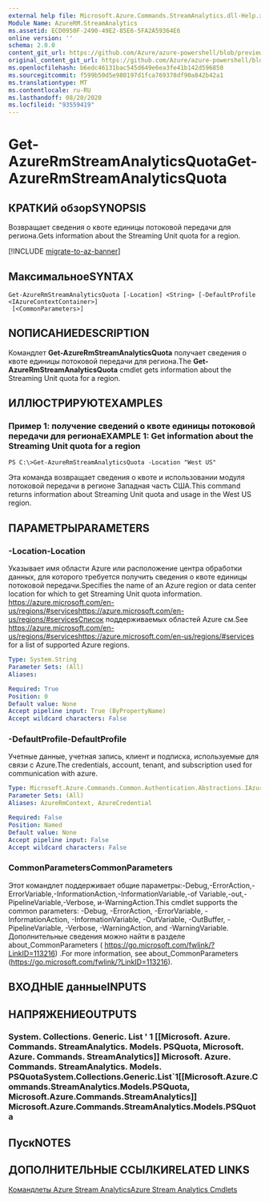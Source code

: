 ```yaml
---
external help file: Microsoft.Azure.Commands.StreamAnalytics.dll-Help.xml
Module Name: AzureRM.StreamAnalytics
ms.assetid: ECD0950F-2490-49E2-85E6-5FA2A59364E6
online version: ''
schema: 2.0.0
content_git_url: https://github.com/Azure/azure-powershell/blob/preview/src/ResourceManager/StreamAnalytics/Commands.StreamAnalytics/help/Get-AzureRmStreamAnalyticsQuota.md
original_content_git_url: https://github.com/Azure/azure-powershell/blob/preview/src/ResourceManager/StreamAnalytics/Commands.StreamAnalytics/help/Get-AzureRmStreamAnalyticsQuota.md
ms.openlocfilehash: b6edc46131bac545d649e6ea3fe41b142d596850
ms.sourcegitcommit: f599b50d5e980197d1fca769378df90a842b42a1
ms.translationtype: MT
ms.contentlocale: ru-RU
ms.lasthandoff: 08/20/2020
ms.locfileid: "93559419"
---
```

# <span data-ttu-id="49e6a-101">Get-AzureRmStreamAnalyticsQuota</span><span class="sxs-lookup"><span data-stu-id="49e6a-101">Get-AzureRmStreamAnalyticsQuota</span></span>

## <span data-ttu-id="49e6a-102">КРАТКИй обзор</span><span class="sxs-lookup"><span data-stu-id="49e6a-102">SYNOPSIS</span></span>
<span data-ttu-id="49e6a-103">Возвращает сведения о квоте единицы потоковой передачи для региона.</span><span class="sxs-lookup"><span data-stu-id="49e6a-103">Gets information about the Streaming Unit quota for a region.</span></span>

[!INCLUDE [migrate-to-az-banner](../../includes/migrate-to-az-banner.md)]

## <span data-ttu-id="49e6a-104">Максимальное</span><span class="sxs-lookup"><span data-stu-id="49e6a-104">SYNTAX</span></span>

```
Get-AzureRmStreamAnalyticsQuota [-Location] <String> [-DefaultProfile <IAzureContextContainer>]
 [<CommonParameters>]
```

## <span data-ttu-id="49e6a-105">NОПИСАНИЕ</span><span class="sxs-lookup"><span data-stu-id="49e6a-105">DESCRIPTION</span></span>
<span data-ttu-id="49e6a-106">Командлет **Get-AzureRmStreamAnalyticsQuota** получает сведения о квоте единицы потоковой передачи для региона.</span><span class="sxs-lookup"><span data-stu-id="49e6a-106">The **Get-AzureRmStreamAnalyticsQuota** cmdlet gets information about the Streaming Unit quota for a region.</span></span>

## <span data-ttu-id="49e6a-107">ИЛЛЮСТРИРУЮТ</span><span class="sxs-lookup"><span data-stu-id="49e6a-107">EXAMPLES</span></span>

### <span data-ttu-id="49e6a-108">Пример 1: получение сведений о квоте единицы потоковой передачи для региона</span><span class="sxs-lookup"><span data-stu-id="49e6a-108">EXAMPLE 1: Get information about the Streaming Unit quota for a region</span></span>
```
PS C:\>Get-AzureRmStreamAnalyticsQuota -Location "West US"
```

<span data-ttu-id="49e6a-109">Эта команда возвращает сведения о квоте и использовании модуля потоковой передачи в регионе Западная часть США.</span><span class="sxs-lookup"><span data-stu-id="49e6a-109">This command returns information about Streaming Unit quota and usage in the West US region.</span></span>

## <span data-ttu-id="49e6a-110">ПАРАМЕТРЫ</span><span class="sxs-lookup"><span data-stu-id="49e6a-110">PARAMETERS</span></span>

### <span data-ttu-id="49e6a-111">-Location</span><span class="sxs-lookup"><span data-stu-id="49e6a-111">-Location</span></span>
<span data-ttu-id="49e6a-112">Указывает имя области Azure или расположение центра обработки данных, для которого требуется получить сведения о квоте единицы потоковой передачи.</span><span class="sxs-lookup"><span data-stu-id="49e6a-112">Specifies the name of an Azure region or data center location for which to get Streaming Unit quota information.</span></span>
<span data-ttu-id="49e6a-113"> https://azure.microsoft.com/en-us/regions/#serviceshttps://azure.microsoft.com/en-us/regions/#servicesСписок поддерживаемых областей Azure см.</span><span class="sxs-lookup"><span data-stu-id="49e6a-113">See https://azure.microsoft.com/en-us/regions/#serviceshttps://azure.microsoft.com/en-us/regions/#services for a list of supported Azure regions.</span></span>

```yaml
Type: System.String
Parameter Sets: (All)
Aliases: 

Required: True
Position: 0
Default value: None
Accept pipeline input: True (ByPropertyName)
Accept wildcard characters: False
```

### <span data-ttu-id="49e6a-114">-DefaultProfile</span><span class="sxs-lookup"><span data-stu-id="49e6a-114">-DefaultProfile</span></span>
<span data-ttu-id="49e6a-115">Учетные данные, учетная запись, клиент и подписка, используемые для связи с Azure.</span><span class="sxs-lookup"><span data-stu-id="49e6a-115">The credentials, account, tenant, and subscription used for communication with azure.</span></span>

```yaml
Type: Microsoft.Azure.Commands.Common.Authentication.Abstractions.IAzureContextContainer
Parameter Sets: (All)
Aliases: AzureRmContext, AzureCredential

Required: False
Position: Named
Default value: None
Accept pipeline input: False
Accept wildcard characters: False
```

### <span data-ttu-id="49e6a-116">CommonParameters</span><span class="sxs-lookup"><span data-stu-id="49e6a-116">CommonParameters</span></span>
<span data-ttu-id="49e6a-117">Этот командлет поддерживает общие параметры:-Debug,-ErrorAction,-ErrorVariable,-InformationAction,-InformationVariable,-of Variable,-out,-PipelineVariable,-Verbose, и-WarningAction.</span><span class="sxs-lookup"><span data-stu-id="49e6a-117">This cmdlet supports the common parameters: -Debug, -ErrorAction, -ErrorVariable, -InformationAction, -InformationVariable, -OutVariable, -OutBuffer, -PipelineVariable, -Verbose, -WarningAction, and -WarningVariable.</span></span> <span data-ttu-id="49e6a-118">Дополнительные сведения можно найти в разделе about_CommonParameters ( https://go.microsoft.com/fwlink/?LinkID=113216) .</span><span class="sxs-lookup"><span data-stu-id="49e6a-118">For more information, see about_CommonParameters (https://go.microsoft.com/fwlink/?LinkID=113216).</span></span>

## <span data-ttu-id="49e6a-119">ВХОДНЫЕ данные</span><span class="sxs-lookup"><span data-stu-id="49e6a-119">INPUTS</span></span>

## <span data-ttu-id="49e6a-120">НАПРЯЖЕНИЕ</span><span class="sxs-lookup"><span data-stu-id="49e6a-120">OUTPUTS</span></span>

### <span data-ttu-id="49e6a-121">System. Collections. Generic. List ' 1 [[Microsoft. Azure. Commands. StreamAnalytics. Models. PSQuota, Microsoft. Azure. Commands. StreamAnalytics]] Microsoft. Azure. Commands. StreamAnalytics. Models. PSQuota</span><span class="sxs-lookup"><span data-stu-id="49e6a-121">System.Collections.Generic.List\`1[[Microsoft.Azure.Commands.StreamAnalytics.Models.PSQuota, Microsoft.Azure.Commands.StreamAnalytics]]            Microsoft.Azure.Commands.StreamAnalytics.Models.PSQuota</span></span>

## <span data-ttu-id="49e6a-122">Пуск</span><span class="sxs-lookup"><span data-stu-id="49e6a-122">NOTES</span></span>

## <span data-ttu-id="49e6a-123">ДОПОЛНИТЕЛЬНЫЕ ССЫЛКИ</span><span class="sxs-lookup"><span data-stu-id="49e6a-123">RELATED LINKS</span></span>

[<span data-ttu-id="49e6a-124">Командлеты Azure Stream Analytics</span><span class="sxs-lookup"><span data-stu-id="49e6a-124">Azure Stream Analytics Cmdlets</span></span>](./AzureRM.StreamAnalytics.md)


